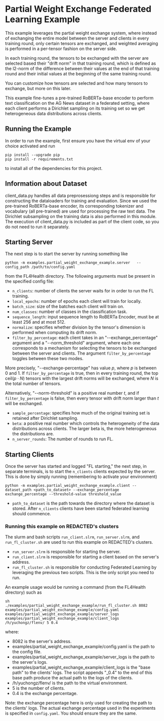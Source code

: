 # Partial Weight Exchange Federated Learning Example
This example leverages the partial weight exchange system, where instead of exchanging the entire model between the server and clients in every training round,
only certain tensors are exchanged, and weighted averaging is performed in a per-tensor fashion on the server side.

In each training round, the tensors to be exchanged with the server are selected based their "drift norm" in that training round, which is defined as the l2-norm of the difference between their values at the end of that training round and their initial values at the beginning of the same training round.

You can customize how tensors are selected and how many tensors to exchange, but more on this later.

This example fine-tunes a pre-trained RoBERTa-base encoder to perform text classification on the AG News dataset in a federated setting, where each client performs a Dirichlet
sampling on its training set so we get heterogeneous data distributions across clients.

## Running the Example
In order to run the example, first ensure you have the virtual env of your choice activated and run
```
pip install --upgrade pip
pip install -r requirements.txt
```
to install all of the dependencies for this project.

## Information about Dataset
client_data.py handles all data preprosessiong steps and is responsible for constructing the dataloaders for training and evaluation.
Since we used the pre-trained RoBERTa-base encoder, its corresponding tokenizer and vocabulary (all pre-trained) are used for processing
the raw text data. The Dirichlet subsampling on the training data is also performed in this module. The execution of client_data.py is included
as part of the client code, so you do not need to run it separately.

## Starting Server

The next step is to start the server by running something like
```
python -m examples.partial_weight_exchange_example.server   --config_path /path/to/config.yaml
```
from the FL4Health directory. The following arguments must be present in the specified config file:
* `n_clients`: number of clients the server waits for in order to run the FL training.
* `local_epochs`: number of epochs each client will train for locally.
* `batch_size`: size of the batches each client will train on.
* `num_classes`: number of classes in the classification task.
* `sequence_length`: input sequence length to RoBERTa Encoder, must be at least 256 and at most 512.
* `normalize`: specifies whether division by the tensor's dimension is performed when computing its drift norm.
* `filter_by_percentage`: each client takes in an "--exchange_percentage" argument and a "--norm_threshold" argument, where each one corresponds to a mechanism for selecting the tensors to be exchanged between the server and clients. The argument `filter_by_percentage` toggles between these two modes.

More precisely, "--exchange-percentage" has value $p$, where $p$ is between 0 and 1. If `filter_by_percentage` is true, then in every training round, the top ceil($p \cdot N$) tensors with the largest drift norms will be exchanged, where $N$ is the total number of tensors.

Alternatively, "--norm-threshold" is a positive real number $t$, and if `filter_by_percentage` is false, then every tensor with drift norm larger than $t$ will be exchanged.

* `sample_percentage`: specifies how much of the original training set is retained after Dirichlet sampling.
* `beta`: a positive real number which controls the heterogeneity of the data distributions across clients. The larger beta is, the more heterogeneous the distributions are.
* `n_server_rounds`: The number of rounds to run FL.

## Starting Clients

Once the server has started and logged "FL starting," the next step, in separate terminals, is to start the `n_clients`
clients expected by the server. This is done by simply running (remembering to activate your environment)
```
python -m examples.partial_weight_exchange_example.client --dataset_path <path_to_dataset> --exchange_percentage exchange_percentage --threshold-value threshold_value
```
* `path_to_dataset` is the path towards the directory where the dataset is stored.
After `n_clients` clients have been started federated learning should commence.

### Running this example on REDACTED's clusters
The slurm and bash scripts `run_client.slrm`, `run_server.slrm`, and `run_fl_cluster.sh` are used to run this example on REDACTED's clusters.

* `run_server.slrm` is responsible for starting the server.
* `run_client.slrm` is responsible for starting a client based on the server's address.
* `run_fl_cluster.sh` is responsible for conducting Federated Learning by leveraging the previous two scripts. This is the only script you need to run.

An example usage would be running a command (from the FL4Health directory) such as

```
sh
./examples/partial_weight_exchange_example/run_fl_cluster.sh 8082 examples/partial_weight_exchange_example/config.yaml examples/partial_weight_exchange_example/server_logs examples/partial_weight_exchange_example/client_logs /h/yuchongz/flenv/ 5 0.4
```

where:

* 8082 is the server's address.
* examples/partial_weight_exchange_example/config.yaml is the path to the config file.
* examples/partial_weight_exchange_example/server_logs is the path to the server's logs.
* examples/partial_weight_exchange_example/client_logs is the "base path" to the clients' logs. The script appends "_0.4" to the end of this base path produce the actual path to the logs of the clients.
* /h/yuchongz/flenv/ is the path to the virtual environment.
* 5 is the number of clients.
* 0.4 is the exchange percentage.

Note: the exchange percentage here is only used for creating the path to the clients' logs. The actual exchange percentage used in the experiments is specified in `config.yaml`. You should ensure they are the same.
